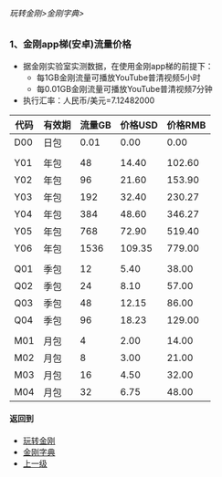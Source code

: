 ###### 玩转金刚>金刚字典>


### 1、金刚app梯(安卓)流量价格

- 据金刚实验室实测数据，在使用金刚app梯的前提下：
  - 每1GB金刚流量可播放YouTube普清视频5小时
  - 每0.01GB金刚流量可播放YouTube普清视频7分钟
- 执行汇率：人民币/美元=7.12482000

|代码|有效期|流量GB|价格USD|价格RMB|
|------| ------| ------| ------|------| 
|D00|日包| 0.01|0.00|0.00| 
||||||
|Y01|年包|48|14.40|102.60|
|Y02|年包|96|21.60|153.90|
|Y03|年包|192|32.40|230.27|
|Y04|年包|384|48.60|346.27|
|Y05|年包|768|72.90|519.40|
|Y06|年包|1536|109.35|779.00|
||||||
|Q01|季包|12|5.40|38.00|
|Q02|季包|24|8.10|57.00| 
|Q03|季包|48|12.15|86.00| 
|Q04|季包|96|18.23|129.00| 
||||||
|M01|月包|4|2.00|14.00|
|M02|月包|8|3.00|21.00| 
|M03|月包|16|4.50|32.00| 
|M04|月包|32|6.75|48.00| 


#### 返回到
- [玩转金刚](https://github.com/a2zitpro/web/blob/master/LadderFree/A.md)
- [金刚字典](https://github.com/a2zitpro/web/blob/master/LadderFree/kkDictionary/KKDictionary.md)
- [上一级](https://github.com/a2zitpro/web/blob/master/LadderFree/kkDictionary/Price/KKDTPrice.md)


